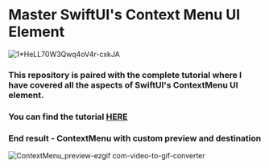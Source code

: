 # Master SwiftUI's Context Menu UI Element

![1*HeLL70W3Qwq4oV4r-cxkJA](https://github.com/AisultanAskarov/SwiftUI-ContextMenu-Tutorial/assets/36818367/c21cb6e3-1659-4b4f-b7ec-3150597f8531)

### This repository is paired with the complete tutorial where I have covered all the aspects of SwiftUI's ContextMenu UI element.

### You can find the tutorial [HERE](https://medium.com/@aisultan.askarov/mastering-swiftuis-contextmenu-tips-and-tricks-for-next-level-ios-development-custom-preview-and-546e72dec1ce)

### End result - ContextMenu with custom preview and destination

![ContextMenu_preview-ezgif com-video-to-gif-converter](https://github.com/AisultanAskarov/SwiftUI-ContextMenu-Tutorial/assets/36818367/e86a265f-0765-4ba5-b135-8d8c104de22b)

